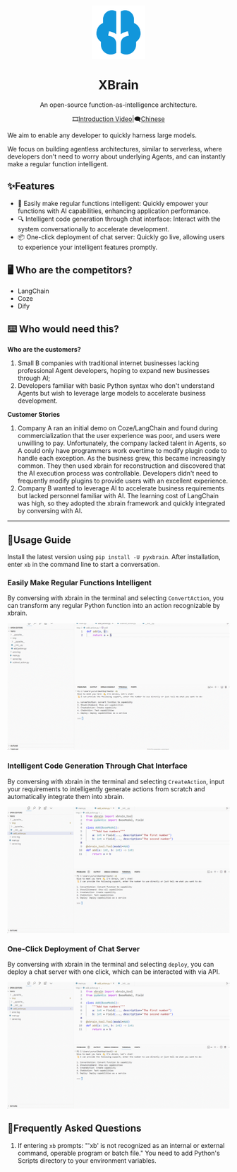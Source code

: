 <div align="center"><aname="readme-top">

<img src="./image/README/logo.png" width="120" height="120" alt="XBrain">
<h1>XBrain</h1>

An open-source function-as-intelligence architecture.

🎞️[Introduction Video](https://www.bilibili.com/video/BV1c52FY4E51/?share_source=copy_web&vd_source=c28e503b050f016c21660b69e391d391)|🗨[Chinese](https://github.com/yuruotong1/xbrain/blob/master/README.md)

</div>

We aim to enable any developer to quickly harness large models.

We focus on building agentless architectures, similar to serverless, where developers don't need to worry about underlying Agents, and can instantly make a regular function intelligent.

## ✨Features

* 🌈 Easily make regular functions intelligent: Quickly empower your functions with AI capabilities, enhancing application performance.
* 🔍 Intelligent code generation through chat interface: Interact with the system conversationally to accelerate development.
* 📦 One-click deployment of chat server: Quickly go live, allowing users to experience your intelligent features promptly.

## 🖥 Who are the competitors?

- LangChain
- Coze
- Dify

## ⌨️ Who would need this?

**Who are the customers?**

1. Small B companies with traditional internet businesses lacking professional Agent developers, hoping to expand new businesses through AI;
2. Developers familiar with basic Python syntax who don't understand Agents but wish to leverage large models to accelerate business development.

**Customer Stories**

1. Company A ran an initial demo on Coze/LangChain and found during commercialization that the user experience was poor, and users were unwilling to pay. Unfortunately, the company lacked talent in Agents, so A could only have programmers work overtime to modify plugin code to handle each exception. As the business grew, this became increasingly common. They then used xbrain for reconstruction and discovered that the AI execution process was controllable. Developers didn't need to frequently modify plugins to provide users with an excellent experience.
2. Company B wanted to leverage AI to accelerate business requirements but lacked personnel familiar with AI. The learning cost of LangChain was high, so they adopted the xbrain framework and quickly integrated by conversing with AI.

---

## 🍬Usage Guide

Install the latest version using `pip install -U pyxbrain`. After installation, enter `xb` in the command line to start a conversation.

### Easily Make Regular Functions Intelligent

By conversing with xbrain in the terminal and selecting `ConvertAction`, you can transform any regular Python function into an action recognizable by xbrain.

![convert](./image/README/xbrain_convert.gif)

### Intelligent Code Generation Through Chat Interface

By conversing with xbrain in the terminal and selecting `CreateAction`, input your requirements to intelligently generate actions from scratch and automatically integrate them into xbrain.

![img](./image/README/xbrain_create.gif)

### One-Click Deployment of Chat Server

By conversing with xbrain in the terminal and selecting `deploy`, you can deploy a chat server with one click, which can be interacted with via API.

![img](./image/README/xbrain_deploy.gif)

## 🤝Frequently Asked Questions

1. If entering `xb` prompts: "'xb' is not recognized as an internal or external command, operable program or batch file." You need to add Python's Scripts directory to your environment variables.
